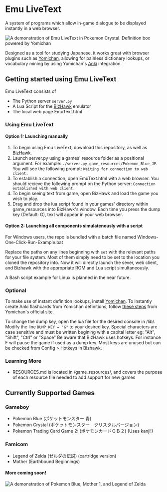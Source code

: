 # Emu LiveText
A system of programs which allow in-game dialogue to be displayed instantly in a web browser.

![A demonstration of Emu LiveText in Pokemon Crystal. Definition box powered by Yomichan](https://github.com/j-ac/EmuText/assets/83185117/5e53a2aa-9817-40f2-b8d6-9addbc17b46f)

Designed as a tool for studying Japanese, it works great with browser plugins such as [Yomichan](https://foosoft.net/projects/yomichan/), allowing for painless dictionary lookups, or
vocabulary mining by using Yomichan's [Anki](https://apps.ankiweb.net/) integration.

## Getting started using Emu LiveText

Emu LiveText consists of
- The Python server `server.py`
- A Lua Script for the [BizHawk](https://github.com/TASEmulators/BizHawk/releases) emulator
- The local web page EmuText.html

### Using Emu LiveText
#### Option 1: Launching manually
1. To begin using Emu LiveText, download this repository, as well as [BizHawk](https://github.com/TASEmulators/BizHawk/releases).
2. Launch server.py using a games' resource folder as a positional argument. For example:
`./server.py game_resources/Pokemon_Blue_JP`. You will see the following prompt: `Waiting for connection to web client.`
3. To establish a connection, open EmuText.html with a web browser. You should recieve the following prompt on the Python server: `Connection established with web client.`
4. To begin seeing text from game, open BizHawk and load the game you wish to play.
5.  Drag and drop the lua script found in your games' directory within game_resources into BizHawk's window.
Each time you press the dump key (Default: G), text will appear in your web browser.

#### Option 2: Launching all components simulatenously with a script
For Windows users, the repo is bundled with a batch file named Windows-One-Click-Run-Example.bat

Replace the paths on any lines beginning with `set` with the relevant paths for your file system. Most of them simply need to be set to the location you cloned the repository into. Now it will directly launch the sever, web client, and Bizhawk with the appropriate ROM and Lua script simultaneously. 

A Bash script example for Linux is planned in the near future.

### Optional
To make use of instant definition lookups, install [Yomichan](https://foosoft.net/projects/yomichan/). To instantly create Anki flashcards from Yomichan definitions, follow
[these steps](https://foosoft.net/projects/anki-connect/) from Yomichan's official site.

To change the dump key, open the lua file for the desired console in /lib/. Modify the line `DUMP_KEY = "G"` to your desired key.
Special characters are case sensitive and must be written begining with a capital letter eg: "Alt", "Shift", "Ctrl" or "Space"
Be aware that BizHawk uses hotkeys. For instance F will pause the game if used as a dump key. Most keys are unused but can be checked from Config > Hotkeys in Bizhawk.

### Learning More
* RESOURCES.md is located in /game_resources/, and covers the purpose of each resource file needed to add support for new games

## Currently Supported Games
### Gameboy
* Pokemon Blue (ポケットモンスター 青)
* Pokemon Crystal (ポケットモンスター　クリスタルバージョン)
* Pokemon Trading Card Game 2: (ポケモンカードＧＢ２) (Uses kanji!)

### Famicom
* Legend of Zelda (ゼルダの伝説) (cartridge version)
* Mother (Earthbound Beginnings)
#### More coming soon!
![A demonstration of Pokemon Blue, Mother 1, and Legend of Zelda](https://github.com/j-ac/EmuText/assets/83185117/9fea2ab3-29d9-426e-95a4-b50eadcdf631)
